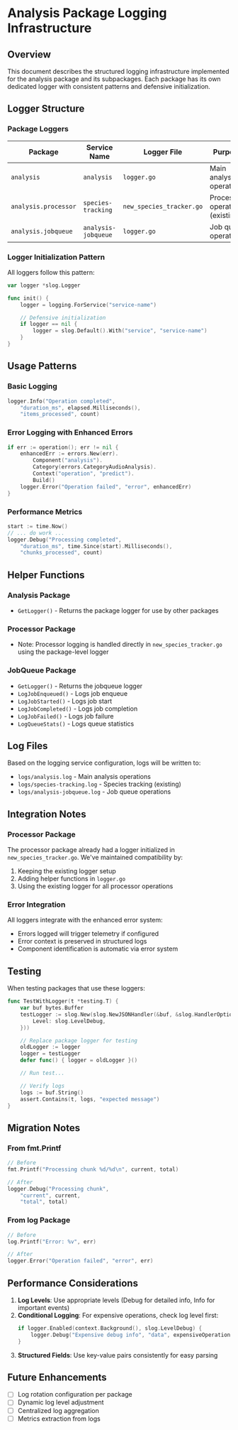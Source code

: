 # Analysis Package Logging Infrastructure

## Overview

This document describes the structured logging infrastructure implemented for the analysis package and its subpackages. Each package has its own dedicated logger with consistent patterns and defensive initialization.

## Logger Structure

### Package Loggers

| Package              | Service Name        | Logger File              | Purpose                         |
| -------------------- | ------------------- | ------------------------ | ------------------------------- |
| `analysis`           | `analysis`          | `logger.go`              | Main analysis operations        |
| `analysis.processor` | `species-tracking`  | `new_species_tracker.go` | Processor operations (existing) |
| `analysis.jobqueue`  | `analysis-jobqueue` | `logger.go`              | Job queue operations            |

### Logger Initialization Pattern

All loggers follow this pattern:

```go
var logger *slog.Logger

func init() {
    logger = logging.ForService("service-name")

    // Defensive initialization
    if logger == nil {
        logger = slog.Default().With("service", "service-name")
    }
}
```

## Usage Patterns

### Basic Logging

```go
logger.Info("Operation completed",
    "duration_ms", elapsed.Milliseconds(),
    "items_processed", count)
```

### Error Logging with Enhanced Errors

```go
if err := operation(); err != nil {
    enhancedErr := errors.New(err).
        Component("analysis").
        Category(errors.CategoryAudioAnalysis).
        Context("operation", "predict").
        Build()
    logger.Error("Operation failed", "error", enhancedErr)
}
```

### Performance Metrics

```go
start := time.Now()
// ... do work ...
logger.Debug("Processing completed",
    "duration_ms", time.Since(start).Milliseconds(),
    "chunks_processed", count)
```

## Helper Functions

### Analysis Package

- `GetLogger()` - Returns the package logger for use by other packages

### Processor Package

- Note: Processor logging is handled directly in `new_species_tracker.go` using the package-level logger

### JobQueue Package

- `GetLogger()` - Returns the jobqueue logger
- `LogJobEnqueued()` - Logs job enqueue
- `LogJobStarted()` - Logs job start
- `LogJobCompleted()` - Logs job completion
- `LogJobFailed()` - Logs job failure
- `LogQueueStats()` - Logs queue statistics

## Log Files

Based on the logging service configuration, logs will be written to:

- `logs/analysis.log` - Main analysis operations
- `logs/species-tracking.log` - Species tracking (existing)
- `logs/analysis-jobqueue.log` - Job queue operations

## Integration Notes

### Processor Package

The processor package already had a logger initialized in `new_species_tracker.go`. We've maintained compatibility by:

1. Keeping the existing logger setup
2. Adding helper functions in `logger.go`
3. Using the existing logger for all processor operations

### Error Integration

All loggers integrate with the enhanced error system:

- Errors logged will trigger telemetry if configured
- Error context is preserved in structured logs
- Component identification is automatic via error system

## Testing

When testing packages that use these loggers:

```go
func TestWithLogger(t *testing.T) {
    var buf bytes.Buffer
    testLogger := slog.New(slog.NewJSONHandler(&buf, &slog.HandlerOptions{
        Level: slog.LevelDebug,
    }))

    // Replace package logger for testing
    oldLogger := logger
    logger = testLogger
    defer func() { logger = oldLogger }()

    // Run test...

    // Verify logs
    logs := buf.String()
    assert.Contains(t, logs, "expected message")
}
```

## Migration Notes

### From fmt.Printf

```go
// Before
fmt.Printf("Processing chunk %d/%d\n", current, total)

// After
logger.Debug("Processing chunk",
    "current", current,
    "total", total)
```

### From log Package

```go
// Before
log.Printf("Error: %v", err)

// After
logger.Error("Operation failed", "error", err)
```

## Performance Considerations

1. **Log Levels**: Use appropriate levels (Debug for detailed info, Info for important events)
2. **Conditional Logging**: For expensive operations, check log level first:
   ```go
   if logger.Enabled(context.Background(), slog.LevelDebug) {
       logger.Debug("Expensive debug info", "data", expensiveOperation())
   }
   ```
3. **Structured Fields**: Use key-value pairs consistently for easy parsing

## Future Enhancements

- [ ] Log rotation configuration per package
- [ ] Dynamic log level adjustment
- [ ] Centralized log aggregation
- [ ] Metrics extraction from logs
